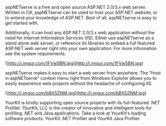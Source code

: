 aspNETserve is a free and open source ASP.NET 2.0/3.x web server. Written in C#, 
aspNETserve can be used to host your ASP.NET website, or to extend your knowledge of ASP.NET. 
Best of all, aspNETserve is easy to get started with.

Additionally, it can host any ASP.NET 2.0/3.x web application without the need for Internet Information Services (IIS). 
Either use aspNETserve as a stand alone web server, or reference its libraries to embed a full featured ASP.NET
web server right into your own application. 
For more information see the system requirements.

![http://i.imgur.com/1FVw5BN.jpg](http://i.imgur.com/1FVw5BN.jpg)

aspNETserve makes it easy to start a web server from anywhere. The "Host in aspNETserve" context menu 
right from Windows Explorer allows you to easily experience web projects without the headache of configuring IIS.

![http://i.imgur.com/bBXSZNM.jpg](http://i.imgur.com/bBXSZNM.jpg)

YourKit is kindly supporting open source projects with its full-featured .NET Profiler. 
YourKit, LLC is the creator of innovative and intelligent tools for profiling .NET and Java applications. 
Take a look at YourKit's leading software products: YourKit .NET Profiler and YourKit Java Profiler.
